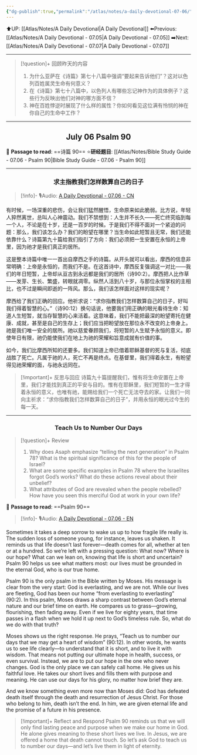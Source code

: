 ```yaml
---
{"dg-publish":true,"permalink":"/atlas/notes/a-daily-devotional-07-06/"}
---
```


 ⬆️UP: [[Atlas/Notes/A Daily Devotional\|A Daily Devotional]]
⬅️Previous: [[Atlas/Notes/A Daily Devotional - 07.05\|A Daily Devotional - 07.05]]
➡️Next: [[Atlas/Notes/A Daily Devotional - 07.07\|A Daily Devotional - 07.07]]

---

> [!question]+ 回顾昨天的内容
> 1. ⁠为什么亚萨在《诗篇》第七十八篇中强调“要起来告诉他们”？这对以色列百姓属灵生命有何意义？
> 2. ⁠在《诗篇》第七十八篇中，以色列人有哪些忘记神作为的具体例子？这些行为反映出他们对神的哪方面不信？
> 3. 神在百姓悖逆时展现了什么样的属性？你如何看见这位满有怜悯的神在你自己的生命中工作？

---
## <center>July 06 Psalm 90</center>

📖 **Passage to read**: ==诗篇 90==
⭐**研经题目**: [[Atlas/Notes/Bible Study Guide - 07.06 - Psalm 90\|Bible Study Guide - 07.06 - Psalm 90]]

---
### <center>求主指教我们怎样数算自己的日子</center>

> [!info]- 🎙️Audio: [A Daily Devotional - 07.06 - CN]()

有时候，一场深重的悲伤，会让我们猛然醒悟，生命原来如此脆弱。比方说，年轻人猝然离世，总叫人心神震动。我们不禁想到：人生并不长久——死亡终究临到每一个人，不论是在十岁，还是一百岁的时候。于是我们不得不面对一个紧迫的问题：那么，我们该怎么办？我们的盼望在哪里？当生命如此短暂且无常，我们还能依靠什么？诗篇第九十篇给我们指引了方向：我们必须把一生安置在永恒的上帝里，因为祂才是我们真正的居所。

这是整本诗篇中唯一一首出自摩西之手的诗篇。从开头就可以看出，摩西的信息非常明确：上帝是永恒的，而我们不是。在这首诗中，摩西反复强调这一对比——我们的年日短暂，上帝却从亘古到永远都是我们的居所（诗90:2）。摩西把人比作草——发芽、生长、繁盛，转眼就凋零。纵然人活到八十岁，与那位永恒掌权的主相比，也不过是瞬间即逝的一阵风。那么，我们该怎样面对这样的现实呢？

摩西给了我们正确的回应。他祈求说：“求你指教我们怎样数算自己的日子，好叫我们得着智慧的心。”（诗90:12）换句话说，他要我们用正确的眼光看待生命：知道人生短暂，就当存智慧的心来活着。这意味着，我们不能把最深的盼望寄托在健康、成就，甚至是自己的生存上；我们应当把盼望放在那位永不改变的上帝身上。祂是我们唯一安全的居所。祂以慈爱眷顾我们，将短暂的人生赋予永恒的意义。即使年日有限，祂仍能使我们在地上为祂的荣耀和旨意成就有价值的事。

如今，我们比摩西所知的还要多。我们知道上帝已借着耶稣基督的死与复活，彻底战胜了死亡。凡属于祂的人，死亡不再是终点。在基督里，我们得着永生，有盼望得见祂荣耀的面，与祂永远同在。

> [!important]+ 反思与回应
诗篇九十篇提醒我们，惟有将生命安置在上帝里，我们才能找到真正的平安与目的。惟有在耶稣里，我们短暂的一生才得着永恒的意义，也唯有祂，能赐给我们一个死亡无法夺去的家。让我们一同向主祈求：“求你指教我们怎样数算自己的日子”，并用永恒的眼光过今生的每一天。




---
### <center>Teach Us to Number Our Days</center>

> [!question]+ Review
> 1. ⁠Why does Asaph emphasize “telling the next generation” in Psalm 78? What is the spiritual significance of this for the people of Israel?
> 2. What are some specific examples in Psalm 78 where the Israelites forgot God’s works? What do these actions reveal about their unbelief?
> 3. What attributes of God are revealed when the people rebelled? How have you seen this merciful God at work in your own life?

📖 **Passage to read**: ==Psalm 90==

> [!info]- 🎙️Audio: [A Daily Devotional - 07.06 - EN]()  

Sometimes it takes a deep sorrow to wake us up to how fragile life really is. The sudden loss of someone young, for instance, leaves us shaken. It reminds us that life doesn’t last forever—death comes for all, whether at ten or at a hundred. So we’re left with a pressing question: What now? Where is our hope? What can we lean on, knowing that life is short and uncertain? Psalm 90 helps us see what matters most: our lives must be grounded in the eternal God, who is our true home.

Psalm 90 is the only psalm in the Bible written by Moses. His message is clear from the very start: God is everlasting, and we are not. While our lives are fleeting, God has been our home “from everlasting to everlasting” (90:2). In this psalm, Moses draws a sharp contrast between God’s eternal nature and our brief time on earth. He compares us to grass—growing, flourishing, then fading away. Even if we live for eighty years, that time passes in a flash when we hold it up next to God’s timeless rule. So, what do we do with that truth?

Moses shows us the right response. He prays, “Teach us to number our days that we may get a heart of wisdom” (90:12). In other words, he wants us to see life clearly—to understand that it is short, and to live it with wisdom. That means not putting our ultimate hope in health, success, or even survival. Instead, we are to put our hope in the one who never changes. God is the only place we can safely call home. He gives us his faithful love. He takes our short lives and fills them with purpose and meaning. He can use our days for his glory, no matter how brief they are.

And we know something even more now than Moses did: God has defeated death itself through the death and resurrection of Jesus Christ. For those who belong to him, death isn’t the end. In him, we are given eternal life and the promise of a future in his presence.

> [!important]+ Reflect and Respond
Psalm 90 reminds us that we will only find lasting peace and purpose when we make our home in God. He alone gives meaning to these short lives we live. In Jesus, we are offered a home that death cannot touch. So let’s ask God to teach us to number our days—and let’s live them in light of eternity.


